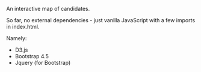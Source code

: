 An interactive map of candidates.

So far, no external dependencies - just vanilla JavaScript with a few imports in index.html. 

Namely:
* D3.js
* Bootstrap 4.5
* Jquery (for Bootstrap)